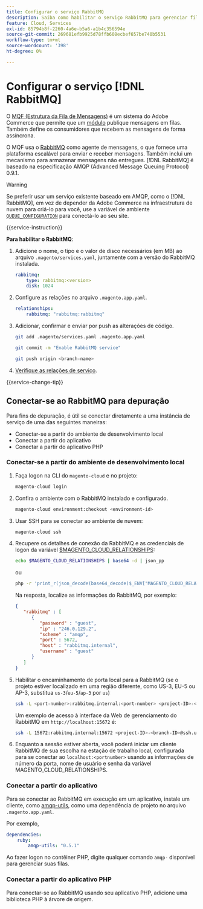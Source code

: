 ```yaml
---
title: Configurar o serviço RabbitMQ
description: Saiba como habilitar o serviço RabbitMQ para gerenciar filas de mensagens para o Adobe Commerce na infraestrutura em nuvem.
feature: Cloud, Services
exl-id: 85794b8f-2260-4a6e-b5a6-a1b4c356594e
source-git-commit: 269681efb9925d78ffb608ecbef657be740b5531
workflow-type: tm+mt
source-wordcount: '398'
ht-degree: 0%

---
```


# Configurar o serviço [!DNL RabbitMQ]

O [MQF (Estrutura da Fila de Mensagens)](https://experienceleague.adobe.com/docs/commerce-operations/configuration-guide/message-queues/message-queue-framework.html) é um sistema do Adobe Commerce que permite que um [módulo](https://experienceleague.adobe.com/en/docs/commerce-operations/implementation-playbook/glossary#module) publique mensagens em filas. Também define os consumidores que recebem as mensagens de forma assíncrona.

O MQF usa o [RabbitMQ](https://www.rabbitmq.com/) como agente de mensagens, o que fornece uma plataforma escalável para enviar e receber mensagens. Também inclui um mecanismo para armazenar mensagens não entregues. [!DNL RabbitMQ] é baseado na especificação AMQP (Advanced Message Queuing Protocol) 0.9.1.

>[!WARNING]
>
>Se preferir usar um serviço existente baseado em AMQP, como o [!DNL RabbitMQ], em vez de depender da Adobe Commerce na infraestrutura de nuvem para criá-lo para você, use a variável de ambiente [`QUEUE_CONFIGURATION`](../environment/variables-deploy.md#queue_configuration) para conectá-lo ao seu site.

{{service-instruction}}

**Para habilitar o RabbitMQ**:

1. Adicione o nome, o tipo e o valor de disco necessários (em MB) ao arquivo `.magento/services.yaml`, juntamente com a versão do RabbitMQ instalada.

   ```yaml
   rabbitmq:
       type: rabbitmq:<version>
       disk: 1024
   ```

1. Configure as relações no arquivo `.magento.app.yaml`.

   ```yaml
   relationships:
       rabbitmq: "rabbitmq:rabbitmq"
   ```

1. Adicionar, confirmar e enviar por push as alterações de código.

   ```bash
   git add .magento/services.yaml .magento.app.yaml
   ```

   ```bash
   git commit -m "Enable RabbitMQ service"
   ```

   ```bash
   git push origin <branch-name>
   ```

1. [Verifique as relações de serviço](services-yaml.md#service-relationships).

{{service-change-tip}}

## Conectar-se ao RabbitMQ para depuração

Para fins de depuração, é útil se conectar diretamente a uma instância de serviço de uma das seguintes maneiras:

- Conectar-se a partir do ambiente de desenvolvimento local
- Conectar a partir do aplicativo
- Conectar a partir do aplicativo PHP

### Conectar-se a partir do ambiente de desenvolvimento local

1. Faça logon na CLI do `magento-cloud` e no projeto:

   ```bash
   magento-cloud login
   ```

1. Confira o ambiente com o RabbitMQ instalado e configurado.

   ```bash
   magento-cloud environment:checkout <environment-id>
   ```

1. Usar SSH para se conectar ao ambiente de nuvem:

   ```bash
   magento-cloud ssh
   ```

1. Recupere os detalhes de conexão da RabbitMQ e as credenciais de logon da variável [$MAGENTO_CLOUD_RELATIONSHIPS](../application/properties.md#relationships):

   ```bash
   echo $MAGENTO_CLOUD_RELATIONSHIPS | base64 -d | json_pp
   ```

   ou

   ```bash
   php -r 'print_r(json_decode(base64_decode($_ENV["MAGENTO_CLOUD_RELATIONSHIPS"])));'
   ```

   Na resposta, localize as informações do RabbitMQ, por exemplo:

   ```json
   {
      "rabbitmq" : [
         {
            "password" : "guest",
            "ip" : "246.0.129.2",
            "scheme" : "amqp",
            "port" : 5672,
            "host" : "rabbitmq.internal",
            "username" : "guest"
         }
      ]
   }
   ```

1. Habilitar o encaminhamento de porta local para a RabbitMQ (se o projeto estiver localizado em uma região diferente, como US-3, EU-5 ou AP-3, substitua ``us-3``/``eu-5``/``ap-3`` por ``us``)

   ```bash
   ssh -L <port-number>:rabbitmq.internal:<port-number> <project-ID>-<branch-ID>@ssh.us.magentosite.cloud
   ```

   Um exemplo de acesso à interface da Web de gerenciamento do RabbitMQ em `http://localhost:15672` é:

   ```bash
   ssh -L 15672:rabbitmq.internal:15672 <project-ID>-<branch-ID>@ssh.us.magentosite.cloud
   ```

1. Enquanto a sessão estiver aberta, você poderá iniciar um cliente RabbitMQ de sua escolha na estação de trabalho local, configurada para se conectar ao `localhost:<portnumber>` usando as informações de número da porta, nome de usuário e senha da variável MAGENTO_CLOUD_RELATIONSHIPS.

### Conectar a partir do aplicativo

Para se conectar ao RabbitMQ em execução em um aplicativo, instale um cliente, como [amqp-utils](https://github.com/dougbarth/amqp-utils), como uma dependência de projeto no arquivo `.magento.app.yaml`.

Por exemplo,

```yaml
dependencies:
    ruby:
        amqp-utils: "0.5.1"
```

Ao fazer logon no contêiner PHP, digite qualquer comando `amqp-` disponível para gerenciar suas filas.

### Conectar a partir do aplicativo PHP

Para conectar-se ao RabbitMQ usando seu aplicativo PHP, adicione uma biblioteca PHP à árvore de origem.
